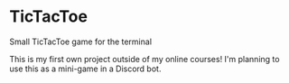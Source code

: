 # TicTacToe
Small TicTacToe game for the terminal

This is my first own project outside of my online courses! I'm planning to use this as a mini-game in a Discord bot.
